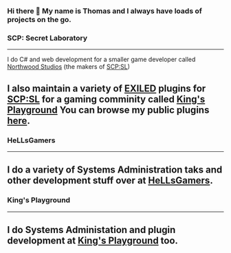 ### Hi there 👋 My name is Thomas and I always have loads of projects on the go.

### SCP: Secret Laboratory
---
I do C# and web development for a smaller game developer called [Northwood Studios](https://github.com/northwood-studios) (the makers of [SCP:SL](https://scpslgame.com))

I also maintain a variety of [EXILED](https://github.com/galaxy119/EXILED) plugins for [SCP:SL](https://scpslgame.com) for a gaming comminity called [King's Playground](https://kingsplayground.fun) You can browse my public plugins [here](https://github.com/kingsplayground/).
---
### HeLLsGamers
---
I do a variety of Systems Administration taks and other development stuff over at [HeLLsGamers](https://hellsgamers.com).
---
### King's Playground
---
I do Systems Administation and plugin development at [King's Playground](https://kingsplayground.fun) too.
---

<!--
**thomasjosif/thomasjosif** is a ✨ _special_ ✨ repository because its `README.md` (this file) appears on your GitHub profile.

Here are some ideas to get you started:

- 🔭 I’m currently working on ...
- 🌱 I’m currently learning ...
- 👯 I’m looking to collaborate on ...
- 🤔 I’m looking for help with ...
- 💬 Ask me about ...
- 📫 How to reach me: ...
- 😄 Pronouns: ...
- ⚡ Fun fact: ...
-->
